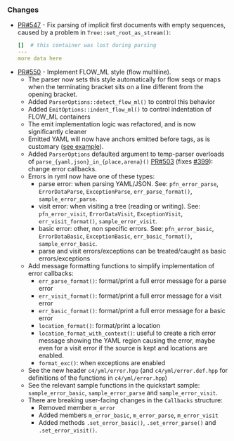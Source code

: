 ### Changes

- [PR#547](https://github.com/biojppm/rapidyaml/pull/547) - Fix parsing of implicit first documents with empty sequences, caused by a problem in `Tree::set_root_as_stream()`:
  ```yaml
  []  # this container was lost during parsing
  ---
  more data here
  ```
- [PR#550](https://github.com/biojppm/rapidyaml/pull/550) - Implement FLOW_ML style (flow multiline).
  - The parser now sets this style automatically for flow seqs or maps when the terminating bracket sits on a line different from the opening bracket.
  - Added `ParserOptions::detect_flow_ml()` to control this behavior
  - Added `EmitOptions::indent_flow_ml()` to control indentation of FLOW_ML containers
  - The emit implementation logic was refactored, and is now significantly cleaner
  - Emitted YAML will now have anchors emitted before tags, as is customary ([see example](https://play.yaml.io/main/parser?input=LSAhdGFnICZhbmNob3IgfAogIG5vdGUgaG93IHRoZSBhbmNob3IgY29tZXMKICBmaXJzdCBpbiB0aGUgZXZlbnRz)).
  - Added `ParserOptions` defaulted argument to temp-parser overloads of `parse_{yaml,json}_in_{place,arena}()`
 [PR#503](https://github.com/biojppm/rapidyaml/pull/503) (fixes [#399](https://github.com/biojppm/rapidyaml/issues/399)): change error callbacks.
  - Errors in ryml now have one of these types:
    - parse error: when parsing YAML/JSON. See: `pfn_error_parse`,  `ErrorDataParse`, `ExceptionParse`, `err_parse_format()`, `sample_error_parse`.
    - visit error: when visiting a tree (reading or writing). See: `pfn_error_visit`,  `ErrorDataVisit`, `ExceptionVisit`, `err_visit_format()`, `sample_error_visit`.
    - basic error: other, non specific errors. See: `pfn_error_basic`,  `ErrorDataBasic`, `ExceptionBasic`, `err_basic_format()`, `sample_error_basic`.
    - parse and visit errors/exceptions can be treated/caught as basic errors/exceptions
  - Add message formatting functions to simplify implementation of error callbacks:
    - `err_parse_format()`: format/print a full error message for a parse error
    - `err_visit_format()`: format/print a full error message for a visit error
    - `err_basic_format()`: format/print a full error message for a basic error
    - `location_format()`: format/print a location
    - `location_format_with_context()`: useful to create a rich error message showing the YAML region causing the error, maybe even for a visit error if the source is kept and locations are enabled.
    - `format_exc()`: when exceptions are enabled
  - See the new header `c4/yml/error.hpp` (and `c4/yml/error.def.hpp` for definitions of the functions in `c4/yml/error.hpp`)
  - See the relevant sample functions in the quickstart sample: `sample_error_basic`, `sample_error_parse` and `sample_error_visit`.
  - There are breaking user-facing changes in the `Callbacks` structure:
    - Removed member `m_error `
    - Added members `m_error_basic`, `m_error_parse`, `m_error_visit`
    - Added methods `.set_error_basic()`, `.set_error_parse()` and `.set_error_visit()`.

